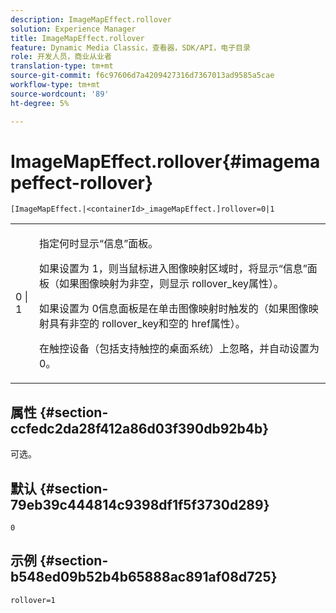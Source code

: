 ```yaml
---
description: ImageMapEffect.rollover
solution: Experience Manager
title: ImageMapEffect.rollover
feature: Dynamic Media Classic，查看器，SDK/API，电子目录
role: 开发人员，商业从业者
translation-type: tm+mt
source-git-commit: f6c97606d7a4209427316d7367013ad9585a5cae
workflow-type: tm+mt
source-wordcount: '89'
ht-degree: 5%

---
```



# ImageMapEffect.rollover{#imagemapeffect-rollover}

`[ImageMapEffect.|<containerId>_imageMapEffect.]rollover=0|1`

<table id="table_2671D63442B54F659C32C4A3CC61DD7C"> 
 <tbody> 
  <tr> 
   <td colname="col1"> <p><span class="codeph"> 0 | 1</span> </p> </td> 
   <td colname="col2"> <p>指定何时显示“信息”面板。 </p> <p>如果设置为<span class="codeph"> 1</span>，则当鼠标进入图像映射区域时，将显示“信息”面板（如果图像映射为非空，则显示<span class="codeph"> rollover_key</span>属性）。 </p> <p>如果设置为<span class="codeph"> 0</span>信息面板是在单击图像映射时触发的（如果图像映射具有非空的<span class="codeph"> rollover_key</span>和空的<span class="codeph"> href</span>属性）。 </p> <p> 在触控设备（包括支持触控的桌面系统）上忽略，并自动设置为<span class="codeph"> 0</span>。 </p> </td> 
  </tr> 
 </tbody> 
</table>

## 属性 {#section-ccfedc2da28f412a86d03f390db92b4b}

可选。

## 默认 {#section-79eb39c444814c9398df1f5f3730d289}

`0`

## 示例 {#section-b548ed09b52b4b65888ac891af08d725}

`rollover=1`
